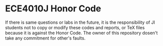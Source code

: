 # ECE4010J Honor Code
If there is same questions or labs in the future, it is the responsibility of JI students not to copy or modify these codes and reports, or TeX files because it is against the Honor Code. The owner of this repository dosen't take any commitment for other's faults.
